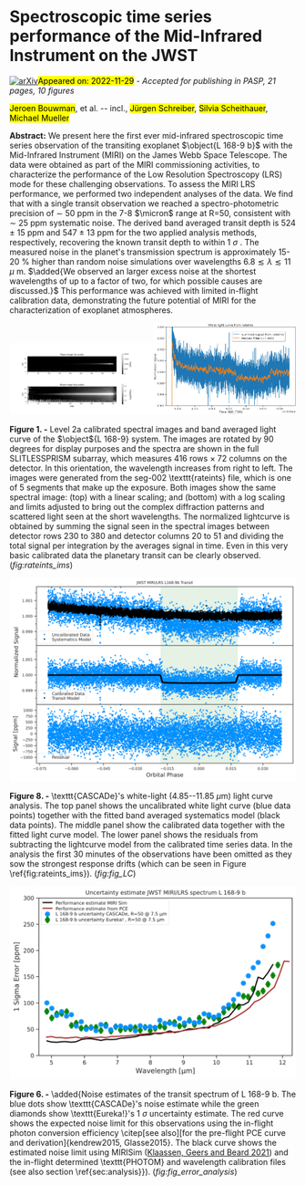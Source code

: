 <div class="macros" style="visibility:hidden;">
$\newcommand{\ensuremath}{}$
$\newcommand{\xspace}{}$
$\newcommand{\object}[1]{\texttt{#1}}$
$\newcommand{\farcs}{{.}''}$
$\newcommand{\farcm}{{.}'}$
$\newcommand{\arcsec}{''}$
$\newcommand{\arcmin}{'}$
$\newcommand{\ion}[2]{#1#2}$
$\newcommand{\textsc}[1]{\textrm{#1}}$
$\newcommand{\hl}[1]{\textrm{#1}}$
$\newcommand{\footnote}[1]{}$
$\newcommand{\vdag}{(v)^\dagger}$
$\newcommand$
$\newcommand$
$\newcommand$
$\newcommand$</div>

<div class="macros" style="visibility:hidden;">
$\newcommand{\ensuremath}{}$
$\newcommand{\xspace}{}$
$\newcommand{\object}[1]{\texttt{#1}}$
$\newcommand{\farcs}{{.}''}$
$\newcommand{\farcm}{{.}'}$
$\newcommand{\arcsec}{''}$
$\newcommand{\arcmin}{'}$
$\newcommand{\ion}[2]{#1#2}$
$\newcommand{\textsc}[1]{\textrm{#1}}$
$\newcommand{\hl}[1]{\textrm{#1}}$
$\newcommand{\footnote}[1]{}$
$\newcommand{\vdag}{(v)^\dagger}$
$\newcommand$
$\newcommand$
$\newcommand$
$\newcommand$</div>



<div id="title">

# Spectroscopic time series performance of the Mid-Infrared Instrument on the JWST

</div>
<div id="comments">

[![arXiv](https://img.shields.io/badge/arXiv-2211.16123-b31b1b.svg)](https://arxiv.org/abs/2211.16123)<mark>Appeared on: 2022-11-29</mark> - _Accepted for publishing in PASP, 21 pages, 10 figures_

</div>
<div id="authors">

<mark>Jeroen Bouwman</mark>, et al. -- incl., <mark>Jürgen Schreiber</mark>, <mark>Silvia Scheithauer</mark>, <mark>Michael Mueller</mark>

</div>
<div id="abstract">

**Abstract:** We present here the first ever mid-infrared spectroscopic time series observation of the transiting exoplanet $\object{L 168-9 b}$ with the Mid-Infrared Instrument (MIRI) on the James Webb Space Telescope. The data were obtained as part of the MIRI commissioning activities, to characterize the performance of the Low Resolution Spectroscopy (LRS) mode for these challenging observations. To assess the MIRI LRS performance, we performed two independent analyses of the data. We find that with a single transit observation we reached a spectro-photometric precision of $\sim$ 50 ppm in the 7-8 $\micron$ range at R=50, consistent with $\sim$ 25 ppm systematic noise. The derived band averaged transit depth is 524 $\pm$ 15 ppm and 547 $\pm$ 13 ppm for the two applied analysis methods, respectively, recovering the known transit depth to within 1 $\sigma$ . The measured noise in the planet's transmission spectrum is approximately 15-20 \% higher than random noise simulations over wavelengths $6.8 \lesssim \lambda \lesssim 11$ $\mu$ m. $\added{We observed an larger excess noise at the shortest wavelengths of up to a factor of two, for which possible causes are discussed.}$ This performance was achieved with limited in-flight calibration data, demonstrating the future potential of MIRI for the characterization of exoplanet atmospheres.

</div>

<div id="div_fig1">

<img src="tmp_2211.16123/./figures/miritso_rateints_b.png" alt="Fig1.1" width="50%"/><img src="tmp_2211.16123/./figures/TSO_white_light_curve_bg.png" alt="Fig1.2" width="50%"/>

**Figure 1. -** Level 2a calibrated spectral images and band averaged light curve of the $\object${L 168-9} system. The images are rotated by 90 degrees for display purposes and the spectra are shown in the full SLITLESSPRISM subarray, which measures 416 rows $\times$ 72 columns on the detector. In this orientation, the wavelength increases from right to left. The images were generated from the seg-002 \texttt{rateints} file, which is one of 5 segments that make up the exposure. Both images show the same spectral image: (top) with a linear scaling; and (bottom) with a log scaling and limits adjusted to bring out the complex diffraction patterns and scattered light seen at the short wavelengths. The normalized lightcurve is obtained by summing the signal seen in the spectral images between detector rows 230 to 380 and detector columns 20 to 51 and dividing the total signal per integration by the averages signal in time. Even in this very basic calibrated data the planetary transit can be clearly observed. (*fig:rateints_ims*)

</div>
<div id="div_fig2">

<img src="tmp_2211.16123/figures/L168-9b_transit_systematics_and_residual_MIRI_LRS.png" alt="Fig8" width="100%"/>

**Figure 8. -** \texttt{CASCADe}'s white-light (4.85--11.85 $\mu$m) light curve analysis.  The top panel shows the uncalibrated white light curve (blue data points) together with the fitted band averaged systematics model (black data points). The middle panel show the calibrated data together with the fitted light curve model. The lower panel shows the residuals from subtracting the lightcurve model from the calibrated time series data.  In the analysis the first 30 minutes of the observations have been omitted as they sow the strongest response drifts (which can be seen in Figure \ref{fig:rateints_ims}).
 (*fig:fig_LC*)

</div>
<div id="div_fig3">

<img src="tmp_2211.16123/figures/L168-9b_uncertainty_estimate.png" alt="Fig6" width="100%"/>

**Figure 6. -** \added{Noise estimates of the transit spectrum of L 168-9 b. The blue dots show \texttt{CASCADe}'s noise estimate while the green diamonds show \texttt{Eureka!}'s 1 $\sigma$ uncertainty estimate. The red curve shows the expected noise limit for this observations using the in-flight photon conversion efficiency \citep[see also][for the pre-flight PCE curve and derivation]{kendrew2015, Glasse2015}. The black curve shows the estimated noise limit using MIRISim  ([Klaassen, Geers and Beard 2021]())  and the in-flight determined \texttt{PHOTOM} and wavelength calibration files (see also section \ref{sec:analysis}}).
 (*fig:fig_error_analysis*)

</div>